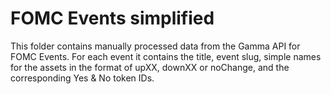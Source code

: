 # FOMC Events simplified

This folder contains manually processed data from the Gamma API for FOMC Events.
For each event it contains the title, event slug, simple names for the assets in the format of upXX, downXX or noChange, 
and the corresponding Yes \& No token IDs.
